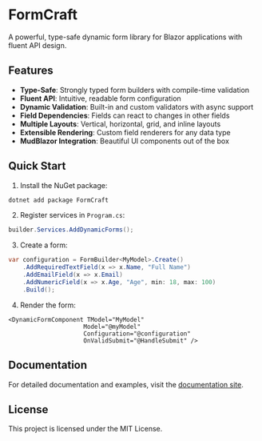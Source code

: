 # FormCraft

A powerful, type-safe dynamic form library for Blazor applications with fluent API design.

## Features

- **Type-Safe**: Strongly typed form builders with compile-time validation
- **Fluent API**: Intuitive, readable form configuration
- **Dynamic Validation**: Built-in and custom validators with async support
- **Field Dependencies**: Fields can react to changes in other fields
- **Multiple Layouts**: Vertical, horizontal, grid, and inline layouts
- **Extensible Rendering**: Custom field renderers for any data type
- **MudBlazor Integration**: Beautiful UI components out of the box

## Quick Start

1. Install the NuGet package:
```bash
dotnet add package FormCraft
```

2. Register services in `Program.cs`:
```csharp
builder.Services.AddDynamicForms();
```

3. Create a form:
```csharp
var configuration = FormBuilder<MyModel>.Create()
    .AddRequiredTextField(x => x.Name, "Full Name")
    .AddEmailField(x => x.Email)
    .AddNumericField(x => x.Age, "Age", min: 18, max: 100)
    .Build();
```

4. Render the form:
```razor
<DynamicFormComponent TModel="MyModel" 
                     Model="@myModel" 
                     Configuration="@configuration"
                     OnValidSubmit="@HandleSubmit" />
```

## Documentation

For detailed documentation and examples, visit the [documentation site](https://github.com/yourusername/FormCraft).

## License

This project is licensed under the MIT License.